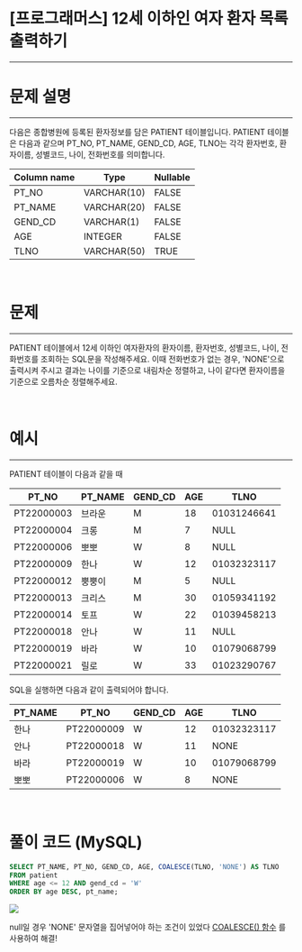# [프로그래머스] 12세 이하인 여자 환자 목록 출력하기
---
# 문제 설명
---
다음은 종합병원에 등록된 환자정보를 담은 PATIENT 테이블입니다. PATIENT 테이블은 다음과 같으며 PT_NO, PT_NAME, GEND_CD, AGE, TLNO는 각각 환자번호, 환자이름, 성별코드, 나이, 전화번호를 의미합니다.

|Column name|Type|Nullable|
|---|---|---|
|PT_NO|VARCHAR(10)|FALSE|
|PT_NAME|VARCHAR(20)|FALSE|
|GEND_CD|VARCHAR(1)|FALSE|
|AGE|INTEGER|FALSE|
|TLNO|VARCHAR(50)|TRUE|

<br>

# 문제
---
PATIENT 테이블에서 12세 이하인 여자환자의 환자이름, 환자번호, 성별코드, 나이, 전화번호를 조회하는 SQL문을 작성해주세요. 이때 전화번호가 없는 경우, 'NONE'으로 출력시켜 주시고 결과는 나이를 기준으로 내림차순 정렬하고, 나이 같다면 환자이름을 기준으로 오름차순 정렬해주세요.

<br>

# 예시
---
PATIENT 테이블이 다음과 같을 때

|PT_NO|PT_NAME|GEND_CD|AGE|TLNO|
|---|---|---|---|---|
|PT22000003|브라운|M|18|01031246641|
|PT22000004|크롱|M|7|NULL|
|PT22000006|뽀뽀|W|8|NULL|
|PT22000009|한나|W|12|01032323117|
|PT22000012|뿡뿡이|M|5|NULL|
|PT22000013|크리스|M|30|01059341192|
|PT22000014|토프|W|22|01039458213|
|PT22000018|안나|W|11|NULL|
|PT22000019|바라|W|10|01079068799|
|PT22000021|릴로|W|33|01023290767|
SQL을 실행하면 다음과 같이 출력되어야 합니다.

|PT_NAME|PT_NO|GEND_CD|AGE|TLNO|
|---|---|---|---|---|
|한나|PT22000009|W|12|01032323117|
|안나|PT22000018|W|11|NONE|
|바라|PT22000019|W|10|01079068799|
|뽀뽀|PT22000006|W|8|NONE|

<br>

# 풀이 코드 (MySQL)
```sql
SELECT PT_NAME, PT_NO, GEND_CD, AGE, COALESCE(TLNO, 'NONE') AS TLNO
FROM patient
WHERE age <= 12 AND gend_cd = 'W'
ORDER BY age DESC, pt_name;

```
![](https://velog.velcdn.com/images/reyang/post/71a6171c-bb54-4160-88ec-bc40ac263c31/image.png)

null일 경우 'NONE' 문자열을 집어넣어야 하는 조건이 있었다
[COALESCE() 함수](https://prinha.tistory.com/entry/MySQL-COALESCE-%ED%95%A8%EC%88%98)
를 사용하여 해결!

<br>
